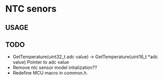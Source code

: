# __NTC senors__

## __USAGE__

## __TODO__
- GetTemperature(uint32_t adc value) -> GetTemperature(uint16_t *adc value) Pointer to adc value
- Remove ntc sensor model intialization??
- Redefine MCU macro in common.h. 